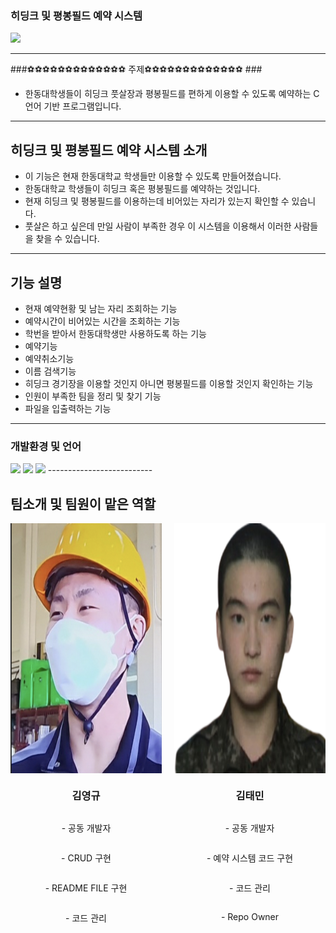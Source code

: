### 히딩크 및 평봉필드 예약 시스템
<img src="https://cdn.pixabay.com/photo/2013/07/12/12/29/soccer-145794_960_720.png">





-----------------------
 



###⚽️⚽️⚽️⚽️⚽️⚽️⚽️⚽️⚽️⚽️⚽️⚽️⚽️ 주제⚽️⚽️⚽️⚽️⚽️⚽️⚽️⚽️⚽️⚽️⚽️⚽️⚽️ ###
- 한동대학생들이 히딩크 풋살장과 평봉필드를 편하게 이용할 수 있도록 예약하는 C 언어 기반 프로그램입니다.
-------------------------


## 히딩크 및 평봉필드 예약 시스템 소개 
- 이 기능은 현재 한동대학교 학생들만 이용할 수 있도록 만들어졌습니다.
- 한동대학교 학생들이 히딩크 혹은 평봉필드를 예약하는 것입니다.
- 현재 히딩크 및 평봉필드를 이용하는데 비어있는 자리가 있는지 확인할 수 있습니다.
- 풋살은 하고 싶은데 만일 사람이 부족한 경우 이 시스템을 이용해서 이러한 사람들을 찾을 수 있습니다.
--------------------------



## 기능 설명
- 현재 예약현황 및 남는 자리 조회하는 기능
- 예약시간이 비어있는 시간을 조회하는 기능
- 학번을 받아서 한동대학생만 사용하도록 하는 기능
- 예약기능
- 예약취소기능
- 이름 검색기능
- 히딩크 경기장을 이용할 것인지 아니면 평봉필드를 이용할 것인지 확인하는 기능
- 인원이 부족한 팀을 정리 및 찾기 기능
- 파일을 입출력하는 기능
--------------------------




### 개발환경 및 언어
 <img src="https://img.shields.io/badge/HTML-E34F26?style=flat-square&logo=HTML5&logoColor=white"/>
 <img src="https://img.shields.io/badge/C-00CCFF?style=flat-square&logo=C&logoColor="white"/>
 <img src="https://img.shields.io/badge/VisualStudioCode-0000FF?style=flat-square&logo=VisualStudioCode&logoColor="black"/>
--------------------------



<h2>팀소개 및 팀원이 맡은 역할</h2>

<div style="display: flex; justify-content: center;">
  <div style="display: flex; flex-direction: column; align-items: center; margin-right: 20px;">
    <img src="./assets/bok.png" width="500" height="400">
    <h3>김영규</h3>
    <p>- 공동 개발자</p>
    <p>- CRUD 구현</p>
    <p>- README FILE 구현</p>
    <p>- 코드 관리</p>
  </div>
  <div style="display: flex; flex-direction: column; align-items: center;">
    <img src="./assets/taemin.png" width="500" height="400">
    <h3>김태민</h3>
    <p>- 공동 개발자</p>
    <p>- 예약 시스템 코드 구현</p>
    <p>- 코드 관리</p>
    <p>- Repo Owner</p>
  </div>
</div>





